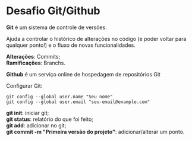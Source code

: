 # Desafio Git/Github

<p><strong>Git</strong> é um sistema de controle de versões. </p>
<p>Ajuda a controlar o histórico de alterações no código (e poder voltar para qualquer ponto!) e o fluxo de novas funcionalidades.</p>

<p> <strong>Alterações</strong>: Commits; <br>
  <strong>Ramificações</strong>: Branchs. </p>
  
 <p><strong>Github</strong> é um serviço online de hospedagem de repositórios Git</p>
 
 
Configurar Git:

````
git config --global user.name "Seu nome"
git config --global user.email "seu-email@example.com"

````

<p><strong>git init</strong>: iniciar git; <br>
  <strong>git status</strong>: relatório do que foi feito; <br>
  <strong>git add</strong>: adicionar no git; <br>
  <strong>git commit -m "Primeira versão do projeto"</strong>: adicionar/alterar um ponto. </p> 
